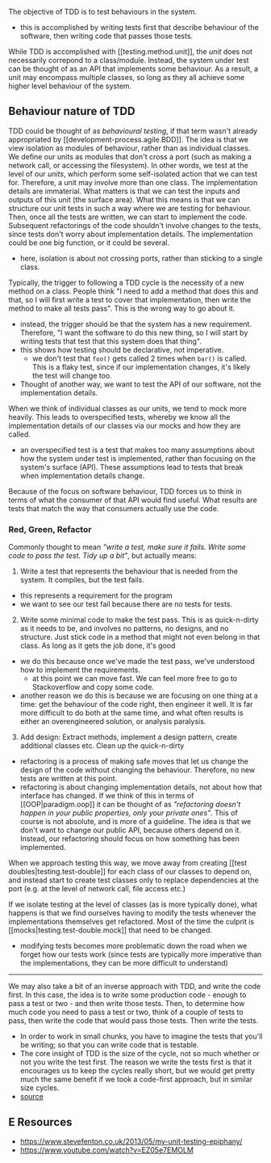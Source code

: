 
The objective of TDD is to test behaviours in the system.
- this is accomplished by writing tests first that describe behaviour of the software, then writing code that passes those tests.

While TDD is accomplished with [[testing.method.unit]], the *unit* does not necessarily correpond to a class/module. Instead, the system under test can be thought of as an API that implements some behaviour. As a result, a unit may encompass multiple classes, so long as they all achieve some higher level behaviour of the system.

## Behaviour nature of TDD
TDD could be thought of as *behavioural testing*, if that term wasn't already appropriated by [[development-process.agile.BDD]]. The idea is that we view isolation as modules of behaviour, rather than as individual classes. We define our units as modules that don't cross a port (such as making a network call, or accessing the filesystem). In other words, we test at the level of our *units*, which perform some self-isolated action that we can test for. Therefore, a unit may involve more than one class. The implementation details are immaterial. What matters is that we can test the inputs and outputs of this unit (the surface area). What this means is that we can structure our unit tests in such a way where we are testing for behaviour. Then, once all the tests are written, we can start to implement the code. Subsequent refactorings of the code shouldn't involve changes to the tests, since tests don't worry about implementation details. The implementation could be one big function, or it could be several.
- here, isolation is about not crossing ports, rather than sticking to a single class.

Typically, the trigger to following a TDD cycle is the necessity of a new method on a class. People think "I need to add a method that does this and that, so I will first write a test to cover that implementation, then write the method to make all tests pass". This is the wrong way to go about it.
- instead, the trigger should be that the system has a new requirement. Therefore, "I want the software to do this new thing, so I will start by writing tests that test that this system does that thing".
- this shows how testing should be declarative, not imperative.
  - we don't test that `foo()` gets called 2 times when `bar()` is called. This is a flaky test, since if our implementation changes, it's likely the test will change too.
- Thought of another way, we want to test the API of our software, not the implementation details.

When we think of individual classes as our units, we tend to mock more heavily. This leads to overspecified tests, whereby we know all the implementation details of our classes via our mocks and how they are called.
- an overspecified test is a test that makes too many assumptions about how the system under test is implemented, rather than focusing on the system's surface (API). These assumptions lead to tests that break when implementation details change.

Because of the focus on software behaviour, TDD forces us to think in terms of what the consumer of that API would find useful. What results are tests that match the way that consumers actually use the code.

### Red, Green, Refactor
Commonly thought to mean *"write a test, make sure it fails. Write some code to pass the test. Tidy up a bit"*, but actually means:
1. Write a test that represents the behaviour that is needed from the system. It compiles, but the test fails.
  - this represents a requirement for the program
  - we want to see our test fail because there are no tests for tests.
2. Write some minimal code to make the test pass. This is as quick-n-dirty as it needs to be, and involves no patterns, no designs, and no structure. Just stick code in a method that might not even belong in that class. As long as it gets the job done, it's good
  - we do this because once we've made the test pass, we've understood how to implement the requirements. 
    - at this point we can move fast. We can feel more free to go to Stackoverflow and copy some code. 
  - another reason we do this is because we are focusing on one thing at a time: get the behaviour of the code right, then engineer it well. It is far more difficult to do both at the same time, and what often results is either an overengineered solution, or analysis paralysis.
3. Add design: Extract methods, implement a design pattern, create additional classes etc. Clean up the quick-n-dirty
  - refactoring is a process of making safe moves that let us change the design of the code without changing the behaviour. Therefore, no new tests are written at this point.
  - refactoring is about changing implementation details, not about how that interface has changed. If we think of this in terms of [[OOP|paradigm.oop]] it can be thought of as *"refactoring doesn't happen in your public properties, only your private ones"*. This of course is not absolute, and is more of a guideline. The idea is that we don't want to change our public API, because others depend on it. Instead, our refactoring should focus on how something has been implemented.

When we approach testing this way, we move away from creating [[test doubles|testing.test-double]] for each class of our classes to depend on, and instead start to create test classes only to replace dependencies at the port (e.g. at the level of network call, file access etc.) 

If we isolate testing at the level of classes (as is more typically done), what happens is that we find ourselves having to modify the tests whenever the implementations themselves get refactored. Most of the time the culprit is [[mocks|testing.test-double.mock]] that need to be changed.
- modifying tests becomes more problematic down the road when we forget how our tests work (since tests are typically more imperative than the implementations, they can be more difficult to understand)

* * *

We may also take a bit of an inverse approach with TDD, and write the code first. In this case, the idea is to write some production code - enough to pass a test or two - and then write those tests. Then, to determine how much code you need to pass a test or two, think of a couple of tests to pass, then write the code that would pass those tests. Then write the tests.
- In order to work in small chunks, you have to imagine the tests that you'll be writing; so that you can write code that is testable.
- The core insight of TDD is the size of the cycle, not so much whether or not you write the test first. The reason we write the tests first is that it encourages us to keep the cycles really short, but we would get pretty much the same benefit if we took a code-first approach, but in similar size cycles.
- [source](https://blog.cleancoder.com/uncle-bob/2016/11/10/TDD-Doesnt-work.html)

## E Resources
- https://www.stevefenton.co.uk/2013/05/my-unit-testing-epiphany/
- https://www.youtube.com/watch?v=EZ05e7EMOLM